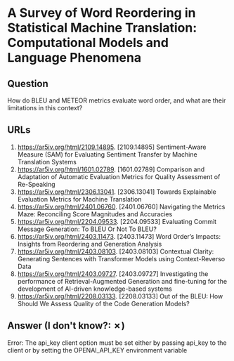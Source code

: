 # A Survey of Word Reordering in Statistical Machine Translation: Computational Models and Language Phenomena

## Question

How do BLEU and METEOR metrics evaluate word order, and what are their limitations in this context?

## URLs

1. https://ar5iv.org/html/2109.14895. [2109.14895] Sentiment-Aware Measure (SAM) for Evaluating Sentiment Transfer by Machine Translation Systems
2. https://ar5iv.org/html/1601.02789. [1601.02789] Comparison and Adaptation of Automatic Evaluation Metrics for Quality Assessment of Re-Speaking
3. https://ar5iv.org/html/2306.13041. [2306.13041] Towards Explainable Evaluation Metrics for Machine Translation
4. https://ar5iv.org/html/2401.06760. [2401.06760] Navigating the Metrics Maze: Reconciling Score Magnitudes and Accuracies
5. https://ar5iv.org/html/2204.09533. [2204.09533] Evaluating Commit Message Generation: To BLEU Or Not To BLEU?
6. https://ar5iv.org/html/2403.11473. [2403.11473] Word Order’s Impacts: Insights from Reordering and Generation Analysis
7. https://ar5iv.org/html/2403.08103. [2403.08103] Contextual Clarity: Generating Sentences with Transformer Models using Context-Reverso Data
8. https://ar5iv.org/html/2403.09727. [2403.09727] Investigating the performance of Retrieval-Augmented Generation and fine-tuning for the development of AI-driven knowledge-based systems
9. https://ar5iv.org/html/2208.03133. [2208.03133] Out of the BLEU: How Should We Assess Quality of the Code Generation Models?

## Answer (I don't know?: ✗)

Error: The api_key client option must be set either by passing api_key to the client or by setting the OPENAI_API_KEY environment variable